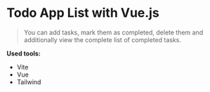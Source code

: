 # Todo App List with Vue.js

> You can add tasks, mark them as completed, delete them and additionally view the complete list of completed tasks.

**Used tools:**

* Vite
* Vue
* Tailwind 
